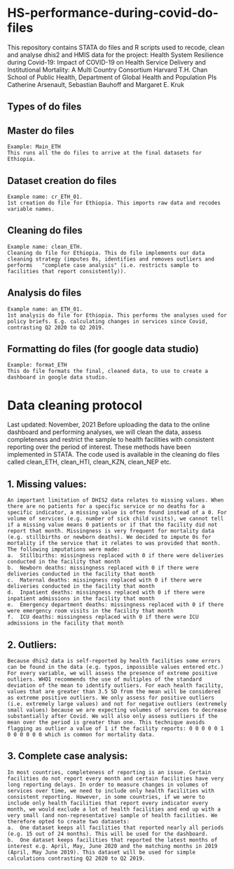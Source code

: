 # HS-performance-during-covid-do-files
This repository contains STATA do files and R scripts used to recode, clean and analyse dhis2 and HMIS data for the project: 
Health System Resilience during Covid-19: Impact of COVID-19 on Health Service Delivery and Institutional Mortality: A Multi Country Consortium
Harvard T.H. Chan School of Public Health, Department of Global Health and Population
PIs Catherine Arsenault, Sebastian Bauhoff and Margaret E. Kruk

## Types of do files
  ## Master do files
    Example: Main_ETH
    This runs all the do files to arrive at the final datasets for Ethiopia.  
  ## Dataset creation do files
    Example name: cr_ETH_01.
    1st creation do file for Ethiopia. This imports raw data and recodes variable names.
  ## Cleaning do files
    Example name: clean_ETH. 
    Cleaning do file for Ethiopia. This do file implements our data cleaning strategy (imputes 0s, identifies and removes outliers and performs   "complete case analysis" (i.e. restricts sample to facilities that report consistently)).  
  ## Analysis do files
    Example name: an_ETH_01.
    1st analysis do file for Ethiopia. This performs the analyses used for policy briefs. E.g. calculating changes in services since Covid, contrasting Q2 2020 to Q2 2019.
  ## Formatting do files (for google data studio)
    Example: format_ETH
    This do file formats the final, cleaned data, to use to create a dashboard in google data studio.
 
 # Data cleaning protocol 
   Last updated: November, 2021
    Before uploading the data to the online dashboard and performing analyses, we will clean the data, assess completeness and restrict the sample to health facilities with consistent reporting over the period of interest. These methods have been implemented in STATA. The code used is available in the cleaning do files called clean_ETH, clean_HTI, clean_KZN, clean_NEP etc.
## 1.	Missing values: 
    An important limitation of DHIS2 data relates to missing values. When there are no patients for a specific service or no deaths for a specific indicator, a missing value is often found instead of a 0. For volume of services (e.g. number of sick child visits), we cannot tell if a missing value means 0 patients or if that the facility did not report that month. Missingness is very frequent for mortality data (e.g. stillbirths or newborn deaths). We decided to impute 0s for mortality if the service that it relates to was provided that month. The following imputations were made:
    a.	Stillbirths: missingness replaced with 0 if there were deliveries conducted in the facility that month
    b.	Newborn deaths: missingness replaced with 0 if there were deliveries conducted in the facility that month
    c.	Maternal deaths: missingness replaced with 0 if there were deliveries conducted in the facility that month
    d.	Inpatient deaths: missingness replaced with 0 if there were inpatient admissions in the facility that month
    e.	Emergency department deaths: missingness replaced with 0 if there were emergency room visits in the facility that month
    f.	ICU deaths: missingness replaced with 0 if there were ICU admissions in the facility that month
## 2.	Outliers: 
    Because dhis2 data is self-reported by health facilities some errors can be found in the data (e.g. typos, impossible values entered etc.) For every variable, we will assess the presence of extreme positive outliers. WHO1 recommends the use of multiples of the standard deviation of the mean to identify outliers. For each health facility, values that are greater than 3.5 SD from the mean will be considered as extreme positive outliers. We only assess for positive outliers (i.e. extremely large values) and not for negative outliers (extremely small values) because we are expecting volumes of services to decrease substantially after Covid. We will also only assess outliers if the mean over the period is greater than one. This technique avoids flagging as outlier a value of 1 if the facility reports: 0 0 0 0 0 1 0 0 0 0 0 0 which is common for mortality data.
## 3.	Complete case analysis:
    In most countries, completeness of reporting is an issue. Certain facilities do not report every month and certain facilities have very long reporting delays. In order to measure changes in volumes of services over time, we need to include only health facilities with consistent reporting. However, in some countries, if we were to include only health facilities that report every indicator every month, we would exclude a lot of health facilities and end up with a very small (and non-representative) sample of health facilities. We therefore opted to create two datasets:
    a.	One dataset keeps all facilities that reported nearly all periods (e.g. 15 out of 24 months). This will be used for the dashboard. 
    b.	One dataset keeps facilities that reported the latest months of interest e.g. April, May, June 2020 and the matching months in 2019 (April, May June 2019). This dataset will be used for simple calculations contrasting Q2 2020 to Q2 2019.   






